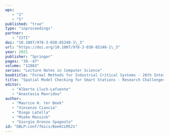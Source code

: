 ```yaml
---
wps: 
   - "2"
   - "5"
published: "true"
type: "inproceedings"
partner: 
   - "ISTI"
doi: "10.1007/978-3-030-85248-1\_3"
url: "https://doi.org/10.1007/978-3-030-85248-1\_3"
year: 2021
publisher: "Springer"
pages: "39--47"
volume: "12863"
series: "Lecture Notes in Computer Science"
booktitle: "Formal Methods for Industrial Critical Systems - 26th International Conference, {FMICS} 2021, Paris, France, August 24-26, 2021, Proceedings"
title: "Spatial Model Checking for Smart Stations - Research Challenges"
editor: 
   - "Alberto Lluch-Lafuente"
   - "Anastasia Mavridou"
author: 
   - "Maurice H. ter Beek"
   - "Vincenzo Ciancia"
   - "Diego Latella"
   - "Mieke Massink"
   - "Giorgio Oronzo Spagnolo"
id: "DBLP:conf/fmics/BeekCLMS21"
---
```

